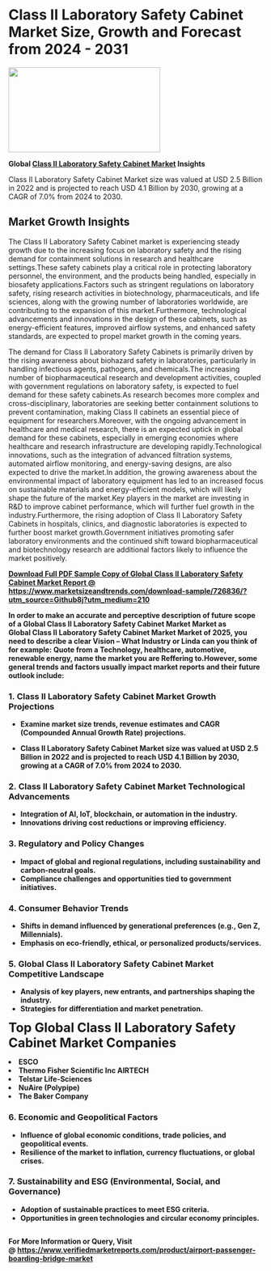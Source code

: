 <H1>Class II Laboratory Safety Cabinet Market Size, Growth and Forecast from 2024 - 2031</H1><img class="aligncenter size-medium wp-image-584254" src="https://thirdeyenews.in/wp-content/uploads/2024/09/Global-Market-Research-300x168.jpeg" alt="" width="300" height="168" /><p><strong>Global&nbsp;<a href="https://www.marketsizeandtrends.com/download-sample/726836/?utm_source=Github8j?utm_medium=210">Class II Laboratory Safety Cabinet Market</a> Insights</strong></p><p>Class II Laboratory Safety Cabinet Market size was valued at USD 2.5 Billion in 2022 and is projected to reach USD 4.1 Billion by 2030, growing at a CAGR of 7.0% from 2024 to 2030.</p><p><h2>Market Growth Insights</h2> <p>The Class II Laboratory Safety Cabinet market is experiencing steady growth due to the increasing focus on laboratory safety and the rising demand for containment solutions in research and healthcare settings.These safety cabinets play a critical role in protecting laboratory personnel, the environment, and the products being handled, especially in biosafety applications.Factors such as stringent regulations on laboratory safety, rising research activities in biotechnology, pharmaceuticals, and life sciences, along with the growing number of laboratories worldwide, are contributing to the expansion of this market.Furthermore, technological advancements and innovations in the design of these cabinets, such as energy-efficient features, improved airflow systems, and enhanced safety standards, are expected to propel market growth in the coming years.</p> <p><strong><a href="#"></a></strong></p> <p>The demand for Class II Laboratory Safety Cabinets is primarily driven by the rising awareness about biohazard safety in laboratories, particularly in handling infectious agents, pathogens, and chemicals.The increasing number of biopharmaceutical research and development activities, coupled with government regulations on laboratory safety, is expected to fuel demand for these safety cabinets.As research becomes more complex and cross-disciplinary, laboratories are seeking better containment solutions to prevent contamination, making Class II cabinets an essential piece of equipment for researchers.Moreover, with the ongoing advancement in healthcare and medical research, there is an expected uptick in global demand for these cabinets, especially in emerging economies where healthcare and research infrastructure are developing rapidly.Technological innovations, such as the integration of advanced filtration systems, automated airflow monitoring, and energy-saving designs, are also expected to drive the market.In addition, the growing awareness about the environmental impact of laboratory equipment has led to an increased focus on sustainable materials and energy-efficient models, which will likely shape the future of the market.Key players in the market are investing in R&D to improve cabinet performance, which will further fuel growth in the industry.Furthermore, the rising adoption of Class II Laboratory Safety Cabinets in hospitals, clinics, and diagnostic laboratories is expected to further boost market growth.Government initiatives promoting safer laboratory environments and the continued shift toward biopharmaceutical and biotechnology research are additional factors likely to influence the market positively.<p><strong><a href="#"></p><p><span class=""><strong>Download Full PDF Sample Copy of Global Class II Laboratory Safety Cabinet Market Report</strong> @ <a href="https://www.marketsizeandtrends.com/download-sample/726836/?utm_source=Github8j?utm_medium=210" target="_blank">https://www.marketsizeandtrends.com/download-sample/726836/?utm_source=Github8j?utm_medium=210</a></span></p><p>In order to make an accurate and perceptive description of future scope of a Global&nbsp;Class II Laboratory Safety Cabinet Market Market as Global&nbsp;Class II Laboratory Safety Cabinet Market Market of 2025, you need to describe a clear Vision &ndash; What Industry or Linda can you think of for example: Quote from a Technology, healthcare, automotive, renewable energy, name the market you are Reffering to.However, some general trends and factors usually impact market reports and their future outlook include:</p><h3>1.&nbsp;<strong>Class II Laboratory Safety Cabinet Market Growth Projections</strong></h3><ul><li>Examine market size trends, revenue estimates and CAGR (Compounded Annual Growth Rate) projections.</li><li><p>Class II Laboratory Safety Cabinet Market size was valued at USD 2.5 Billion in 2022 and is projected to reach USD 4.1 Billion by 2030, growing at a CAGR of 7.0% from 2024 to 2030.</p></li></ul><h3>2.&nbsp;<strong>Class II Laboratory Safety Cabinet Market Technological Advancements</strong></h3><ul><li>Integration of AI, IoT, blockchain, or automation in the industry.</li><li>Innovations driving cost reductions or improving efficiency.</li></ul><h3>3.&nbsp;<strong>Regulatory and Policy Changes</strong></h3><ul><li>Impact of global and regional regulations, including sustainability and carbon-neutral goals.</li><li>Compliance challenges and opportunities tied to government initiatives.</li></ul><h3>4.&nbsp;<strong>Consumer Behavior Trends</strong></h3><ul><li>Shifts in demand influenced by generational preferences (e.g., Gen Z, Millennials).</li><li>Emphasis on eco-friendly, ethical, or personalized products/services.</li></ul><h3>5.&nbsp;<strong>Global Class II Laboratory Safety Cabinet Market Competitive Landscape</strong></h3><ul><li>Analysis of key players, new entrants, and partnerships shaping the industry.</li><li>Strategies for differentiation and market penetration.</li></ul><p data-pm-slice="1 1 []"><span style="color: inherit; font-family: inherit; font-size: 25px;">Top Global Class II Laboratory Safety Cabinet Market Companies</span></p><div class="" data-test-id=""><p><li>ESCO</li><li> Thermo Fisher Scientific Inc AIRTECH</li><li> Telstar Life-Sciences</li><li> NuAire (Polypipe)</li><li> The Baker Company</li></p></div><h3>6.&nbsp;<strong>Economic and Geopolitical Factors</strong></h3><ul><li>Influence of global economic conditions, trade policies, and geopolitical events.</li><li>Resilience of the market to inflation, currency fluctuations, or global crises.</li></ul><h3>7.&nbsp;<strong>Sustainability and ESG (Environmental, Social, and Governance)</strong></h3><ul><li>Adoption of sustainable practices to meet ESG criteria.</li><li>Opportunities in green technologies and circular economy principles.</li></ul><h2><strong style="font-size: 14px;">For More Information or Query, Visit @&nbsp;</strong><a style="background-color: #ffffff; font-size: 14px;" href="https://www.marketsizeandtrends.com/report/class-ii-laboratory-safety-cabinet-market/" target="_blank">https://www.verifiedmarketreports.com/product/airport-passenger-boarding-bridge-market</a></h2>
